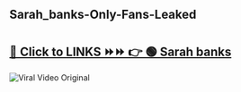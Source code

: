 
 ## Sarah_banks-Only-Fans-Leaked

# <h2><a href="https://clipsfans.com/Sarah_banks&ref=git">🔗 Click to LINKS ⏩⏩ 👉 🟢 Sarah banks </a></h2>

<a href="https://clipsfans.com/Sarah_banks&ref=git" rel="nofollow" data-target="animated-image.originalLink"><img src="https://i.ibb.co.com/xMMVF88/686577567.gif" alt="Viral Video Original" style="max-width: 100%; display: inline-block;" data-target="animated-image.originalImage"></a>
